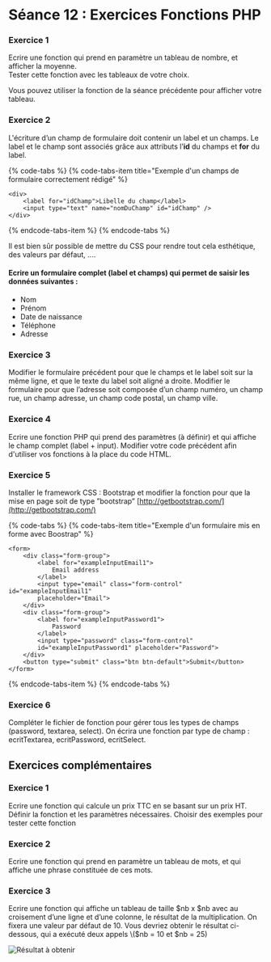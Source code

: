 # Séance 12 : Exercices Fonctions PHP

### **Exercice 1**

Ecrire une fonction qui prend en paramètre un tableau de nombre, et afficher la moyenne.  
Tester cette fonction avec les tableaux de votre choix.

Vous pouvez utiliser la fonction de la séance précédente pour afficher votre tableau.

### Exercice 2

L'écriture d’un champ de formulaire doit contenir un label et un champs. Le label et le champ sont associés grâce aux attributs l’**id** du champs et  **for** du label. 

{% code-tabs %}
{% code-tabs-item title="Exemple d\'un champs de formulaire correctement rédigé" %}
```markup
<div>
    <label for="idChamp">Libelle du champ</label>
    <input type="text" name="nomDuChamp" id="idChamp" />
</div>
```
{% endcode-tabs-item %}
{% endcode-tabs %}

Il est bien sûr possible de mettre du CSS pour rendre tout cela esthétique, des valeurs par défaut, .... 

#### Ecrire un formulaire complet \(label et champs\) qui permet de saisir les données suivantes : 

* Nom
* Prénom
* Date de naissance
* Téléphone
* Adresse

### Exercice 3

Modifier le formulaire précédent pour que le champs et le label soit sur la même ligne, et que le texte du label soit aligné a droite. Modifier le formulaire pour que l’adresse soit composée d’un champ numéro, un champ rue, un champ adresse, un champ code postal, un champ ville. 

### Exercice 4 

Ecrire une fonction PHP qui prend des paramètres \(à définir\) et qui affiche le champ complet \(label + input\). Modifier votre code précédent afin d'utiliser vos fonctions à la place du code HTML.

### Exercice 5 

Installer le framework CSS : Bootstrap et modifier la fonction pour que la mise en page soit de type ”bootstrap” [http://getbootstrap.com/](http://getbootstrap.com/) 

{% code-tabs %}
{% code-tabs-item title="Exemple d\'un formulaire mis en forme avec Boostrap" %}
```markup
<form>
    <div class="form-group">
        <label for="exampleInputEmail1">
            Email address
        </label>
        <input type="email" class="form-control" id="exampleInputEmail1"
        placeholder="Email">
    </div>
    <div class="form-group">
        <label for="exampleInputPassword1">
            Password
        </label>
        <input type="password" class="form-control"
        id="exampleInputPassword1" placeholder="Password">
    </div>
    <button type="submit" class="btn btn-default">Submit</button>
</form>
```
{% endcode-tabs-item %}
{% endcode-tabs %}

### Exercice 6

Compléter le fichier de fonction pour gérer tous les types de champs \(password, textarea, select\). On écrira une fonction par type de champ : ecritTextarea, ecritPassword, ecritSelect.



## Exercices complémentaires

### **Exercice 1**

Ecrire une fonction qui calcule un prix TTC en se basant sur un prix HT. Définir la fonction et les paramètres nécessaires. Choisir des exemples pour tester cette fonction

### **Exercice 2**

Ecrire une fonction qui prend en paramètre un tableau de mots, et qui affiche une phrase constituée de ces mots.

### **Exercice 3**

Ecrire une fonction qui affiche un tableau de taille $nb x $nb avec au croisement d’une ligne et d’une colonne, le résultat de la multiplication.  On fixera une valeur par défaut de 10. Vous devriez obtenir le résultat ci-dessous, qui a exécuté deux appels \($nb = 10 et $nb = 25\)

![R&#xE9;sultat &#xE0; obtenir](http://davidannebicque.fr/wp-content/uploads/2018/05/Capture-d%E2%80%99e%CC%81cran-2018-05-24-a%CC%80-13.23.08-257x300.png)

